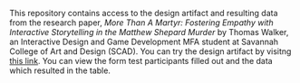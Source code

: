This repository contains access to the design artifact and resulting data from the research paper, _More Than A Martyr: Fostering Empathy with Interactive Storytelling in the Matthew Shepard Murder_ by Thomas Walker, an Interactive Design and Game Development MFA student at Savannah College of Art and Design (SCAD).
You can try the design artifact by visitng [this link](https://studentpages.scad.edu/~twalke29/Matthew.html).
You can view the form test participants filled out and the data which resulted in the table.
